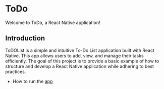# ToDo

Welcome to ToDo, a React Native application!

## Introduction

ToDOList is a simple and intuitive To-Do List application built with React Native. This app allows users to add, view, and manage their tasks efficiently. The goal of this project is to provide a basic example of how to structure and develop a React Native application while adhering to best practices.


- How to run the [app](./documents/RunningApp.md) 
